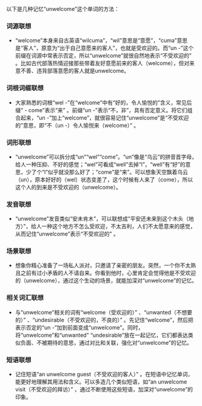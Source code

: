 以下是几种记忆“unwelcome”这个单词的方法：

### 词源联想
 - “welcome”本身来自古英语“wilcuma”，“wil”意思是“意愿”，“cuma”意思是“客人”，原意为“出于自己意愿来的客人”，也就是受欢迎的。而“un -”这个前缀在词源中常表示否定，所以“unwelcome”就很自然地表示“不受欢迎的” 。比如古代部落热情迎接那些带着友好意愿前来的客人（welcome），但对来意不善、违背部落意愿的客人就是unwelcome。

### 词根词缀联想
 - 大家熟悉的词根“wel -”在“welcome”中有“好的，令人愉悦的”含义，常见后缀“ - come”表示“来” 。前缀“un -”表示“不，非”，具有否定意义。将它们组合起来，“un -”加上“welcome”，就很容易记住“unwelcome”是“不受欢迎的”意思，即“不（un -）令人愉悦来（welcome）” 。

### 词形联想
 - “unwelcome”可以拆分成“un”“wel”“come”。“un”像是“乌云”的拼音首字母，给人一种压抑、不好的感觉；“wel”可看成“well”去掉“l”，“well”有“好”的意思，少了个“l”似乎就没那么好了；“come”是“来”。可以想象天空飘着乌云（un），原本好好的（wel）状态变差了，这个时候有人来了（come），所以这个人的到来是不受欢迎的（unwelcome）。

### 发音联想
 - “unwelcome”发音类似“安未肯木”，可以联想成“平安还未来到这个木头（地方）”，给人一种这个地方不怎么受欢迎，不太吉利，人们不太愿意来的感觉，从而记住“unwelcome”表示“不受欢迎的” 。

### 场景联想
 - 想象你精心准备了一场私人派对，只邀请了亲密的朋友。突然，一个你不太熟且之前有过小矛盾的人不请自来。你看到他时，心里肯定会觉得他是不受欢迎的（unwelcome），通过这个生动的场景，就能加深对“unwelcome”的记忆。

### 相关词汇联想
 - 与“unwelcome”相关的词有“welcome（受欢迎的）” 、“unwanted（不想要的）” 、“undesirable（不受欢迎的，不良的）” 。先记住“welcome”，然后把表示否定的“un -”加到前面变成“unwelcome”。同时，将“unwelcome”和“unwanted” “undesirable”放在一起记忆，它们都表达类似负面、不被期待的意思，通过对比和关联，强化对“unwelcome”的记忆。

### 短语联想
 - 记住短语“an unwelcome guest（不受欢迎的客人）” 。在短语中记忆单词，能更好地理解其用法和含义。可以多造几个类似短语，如“an unwelcome visit（不受欢迎的拜访）” ，通过不断使用这些短语，加深对“unwelcome”的印象。 